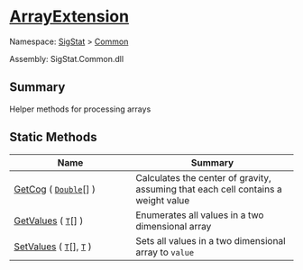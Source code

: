 # [ArrayExtension](./ArrayExtension.md)

Namespace: [SigStat]() > [Common](./README.md)

Assembly: SigStat.Common.dll

## Summary
Helper methods for processing arrays

## Static Methods

| Name | Summary | 
| --- | --- | 
| [GetCog](./Methods/ArrayExtension-100663390.md) ( [`Double`](https://docs.microsoft.com/en-us/dotnet/api/System.Double)[] )<div style="width: 200px">| Calculates the center of gravity, assuming that each cell contains  a weight value<div style="width: 200px">| <br>
| [GetValues](./Methods/ArrayExtension-100663385.md) ( [`T`](./ArrayExtension.md)[] )<div style="width: 200px">| Enumerates all values in a two dimensional array<div style="width: 200px">| <br>
| [SetValues](./Methods/ArrayExtension-100663386.md) ( [`T`](./ArrayExtension.md)[], [`T`](./ArrayExtension.md) )<div style="width: 200px">| Sets all values in a two dimensional array to `value`<div style="width: 200px">| <br>


